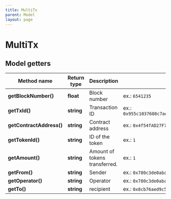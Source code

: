 ```yaml
---
title: MultiTx
parent: Model
layout: page
---
```


# MultiTx

## Model getters

Method name | Return type | Description | Notes
------------ | ------------- | ------------- | -------------
**getBlockNumber()** | **float** | Block number | ex.: `6541235`
**getTxId()** | **string** | Transaction ID | ex.: `0x955c1037608c7aecb6d1a3f150ce7d0a80536bcabb0deb69d62f55292cc4c372`
**getContractAddress()** | **string** | Contract address | ex.: `0x4f54fAD27F7F46C102Cd49b8E75C5593397cd9c3`
**getTokenId()** | **string** | ID of the token | ex.: `1`
**getAmount()** | **string** | Amount of tokens transferred. | ex.: `1`
**getFrom()** | **string** | Sender | ex.: `0x780c3de0aba1b51f04cfe8a5d9d277d4ad032b8d`
**getOperator()** | **string** | Operator | ex.: `0x780c3de0aba1b51f04cfe8a5d9d277d4ad032b8d`
**getTo()** | **string** | recipient | ex.: `0x8cb76aed9c5e336ef961265c6079c14e9cd3d2ea`

